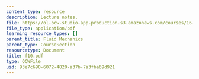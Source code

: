 ```yaml
---
content_type: resource
description: Lecture notes.
file: https://ol-ocw-studio-app-production.s3.amazonaws.com/courses/16-01-unified-engineering-i-ii-iii-iv-fall-2005-spring-2006/93e7c69060724820a37b7a3fba69d921_f10.pdf
file_type: application/pdf
learning_resource_types: []
parent_title: Fluid Mechanics
parent_type: CourseSection
resourcetype: Document
title: f10.pdf
type: OCWFile
uid: 93e7c690-6072-4820-a37b-7a3fba69d921
---
```

